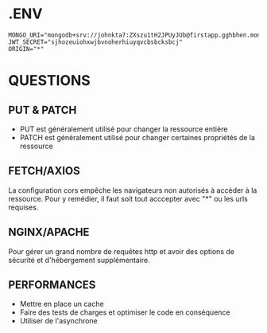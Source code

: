 # .ENV

```
MONGO_URI="mongodb+srv://johnkta7:ZXszu1tH2JPUyJUb@firstapp.gghbhen.mongodb.net/"
JWT_SECRET="sjhozeuiohxwjbvnoherhiuyqvcbsbcksbcj"
ORIGIN="*"
``` 

# QUESTIONS

## PUT & PATCH

- PUT est généralement utilisé pour changer la ressource entière
- PATCH est généralement utilisé pour changer certaines propriétés de la ressource

## FETCH/AXIOS

La configuration cors empêche les navigateurs non autorisés à accéder à la ressource. Pour y remédier, il faut soit tout acccepter avec "*" ou les urls requises.

## NGINX/APACHE
Pour gérer un grand nombre de requêtes http et avoir des options de sécurité et d'hébergement supplémentaire.

## PERFORMANCES
- Mettre en place un cache
- Faire des tests de charges et optimiser le code en conséquence
- Utiliser de l'asynchrone
